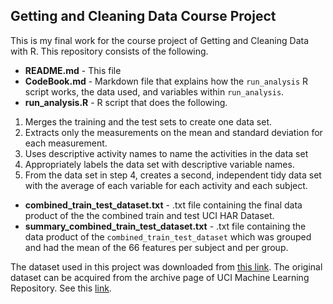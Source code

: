 ## Getting and Cleaning Data Course Project
This is my final work for the course project of Getting and Cleaning Data with R. This repository consists of the following.
- **README.md** - This file
- **CodeBook.md** - Markdown file that explains how the `run_analysis` R script works, the data used, and variables within `run_analysis`.
- **run_analysis.R** - R script that does the following.
1. Merges the training and the test sets to create one data set.
2. Extracts only the measurements on the mean and standard deviation for each measurement.
3. Uses descriptive activity names to name the activities in the data set
4. Appropriately labels the data set with descriptive variable names.
5. From the data set in step 4, creates a second, independent tidy data set with the average of each variable for each activity and each subject.
- **combined_train_test_dataset.txt** - .txt file containing the final data product of the the combined train and test UCI HAR Dataset.
- **summary_combined_train_test_dataset.txt** - .txt file containing the data product of the `combined_train_test_dataset` which was grouped and had the mean of the 66 features per subject and per group.

The dataset used in this project was downloaded from [this link](https://d396qusza40orc.cloudfront.net/getdata%2Fprojectfiles%2FUCI%20HAR%20Dataset.zip). The original dataset can be acquired from the archive page of UCI Machine Learning Repository. See this [link](http://archive.ics.uci.edu/ml/datasets/Human+Activity+Recognition+Using+Smartphones).

